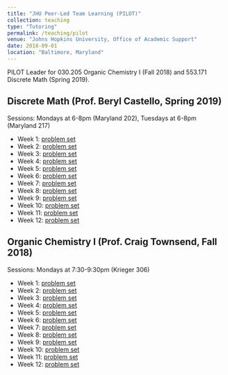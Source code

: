 ```yaml
---
title: "JHU Peer-Led Team Learning (PILOT)"
collection: teaching
type: "Tutoring"
permalink: /teaching/pilot
venue: "Johns Hopkins University, Office of Academic Support"
date: 2018-09-01
location: "Baltimore, Maryland"
---
```


PILOT Leader for 030.205 Organic Chemistry I (Fall 2018) and 553.171 Discrete Math (Spring 2019).

## Discrete Math (Prof. Beryl Castello, Spring 2019)

Sessions: Mondays at 6-8pm (Maryland 202), Tuesdays at 6-8pm (Maryland 217)
- Week 1: [problem set](/pilot/discrete-sp19/pset1.pdf)
- Week 2: [problem set](/pilot/discrete-sp19/pset2.pdf)
- Week 3: [problem set](/pilot/discrete-sp19/pset3.pdf)
- Week 4: [problem set](/pilot/discrete-sp19/pset4.pdf)
- Week 5: [problem set](/pilot/discrete-sp19/pset5.pdf)
- Week 6: [problem set](/pilot/discrete-sp19/pset6.pdf)
- Week 7: [problem set](/pilot/discrete-sp19/pset7.pdf)
- Week 8: [problem set](/pilot/discrete-sp19/pset8.pdf)
- Week 9: [problem set](/pilot/discrete-sp19/pset9.pdf)
- Week 10: [problem set](/pilot/discrete-sp19/pset10.pdf)
- Week 11: [problem set](/pilot/discrete-sp19/pset11.pdf)
- Week 12: [problem set](/pilot/discrete-sp19/pset12.pdf)

## Organic Chemistry I (Prof. Craig Townsend, Fall 2018)

Sessions: Mondays at 7:30-9:30pm (Krieger 306)
- Week 1: [problem set](/pilot/orgo1-fa18/pset1.pdf)
- Week 2: [problem set](/pilot/orgo1-fa18/pset2.pdf)
- Week 3: [problem set](/pilot/orgo1-fa18/pset3.pdf)
- Week 4: [problem set](/pilot/orgo1-fa18/pset4.pdf)
- Week 5: [problem set](/pilot/orgo1-fa18/pset5.pdf)
- Week 6: [problem set](/pilot/orgo1-fa18/pset6.pdf)
- Week 7: [problem set](/pilot/orgo1-fa18/pset7.pdf)
- Week 8: [problem set](/pilot/orgo1-fa18/pset8.pdf)
- Week 9: [problem set](/pilot/orgo1-fa18/pset9.pdf)
- Week 10: [problem set](/pilot/orgo1-fa18/pset10.pdf)
- Week 11: [problem set](/pilot/orgo1-fa18/pset11.pdf)
- Week 12: [problem set](/pilot/orgo1-fa18/pset12.pdf)